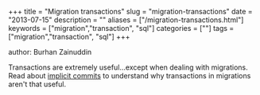 +++
title = "Migration transactions"
slug = "migration-transactions"
date = "2013-07-15"
description = ""
aliases = ["/migration-transactions.html"]
keywords = ["migration","transaction", "sql"]
categories = [""]
tags = ["migration","transaction", "sql"]
+++


author: Burhan Zainuddin


Transactions are extremely useful...except when dealing with migrations. Read about [implicit commits](http://dev.mysql.com/doc/refman/5.1/en/implicit-commit.html) to understand why transactions in migrations aren't that useful.
